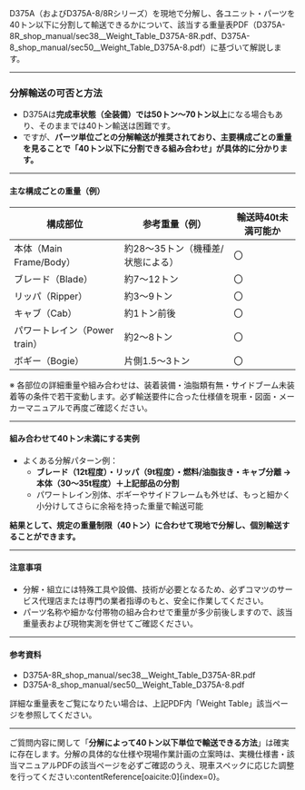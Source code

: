 D375A（およびD375A-8/8Rシリーズ）を現地で分解し、各ユニット・パーツを40トン以下に分割して輸送できるかについて、該当する重量表PDF（D375A-8R_shop_manual/sec38__Weight_Table_D375A-8R.pdf、D375A-8_shop_manual/sec50__Weight_Table_D375A-8.pdf）に基づいて解説します。

---

### 分解輸送の可否と方法

- D375Aは**完成車状態（全装備）では50トン～70トン以上**になる場合もあり、そのままでは40トン輸送は困難です。
- ですが、**パーツ単位ごとの分解輸送が推奨されており、主要構成ごとの重量を見ることで「40トン以下に分割できる組み合わせ」が具体的に分かります。**

---

#### 主な構成ごとの重量（例）

| 構成部位            | 参考重量（例）     | 輸送時40t未満可能か |
|---------------------|------------------|----------------------|
| 本体（Main Frame/Body）     | 約28～35トン（機種差/状態による） | 〇 |
| ブレード（Blade）           | 約7～12トン                   | 〇 |
| リッパ（Ripper）            | 約3～9トン                    | 〇 |
| キャブ（Cab）               | 約1トン前後                   | 〇 |
| パワートレイン（Power train）| 約2～8トン                    | 〇 |
| ボギー（Bogie）             | 片側1.5～3トン                | 〇 |

※ 各部位の詳細重量や組み合わせは、装着装備・油脂類有無・サイドブーム未装着等の条件で若干変動します。必ず輸送要件に合った仕様値を現車・図面・メーカーマニュアルで再度ご確認ください。

---

#### 組み合わせて40トン未満にする実例

- よくある分解パターン例：
    - **ブレード（12t程度）・リッパ（9t程度）・燃料/油脂抜き・キャブ分離 → 本体（30～35t程度）＋上記部品の分割**
    - パワートレイン別体、ボギーやサイドフレームも外せば、もっと細かく小分けしてさらに余裕を持った重量で輸送可能

**結果として、規定の重量制限（40トン）に合わせて現地で分解し、個別輸送することができます。**

---

#### 注意事項

- 分解・組立には特殊工具や設備、技術が必要となるため、必ずコマツのサービス代理店または専門の業者指導のもと、安全に作業してください。
- パーツ名称や細かな付帯物の組み合わせで重量が多少前後しますので、該当重量表および現物実測を併せてご確認ください。

---

#### 参考資料

- D375A-8R_shop_manual/sec38__Weight_Table_D375A-8R.pdf
- D375A-8_shop_manual/sec50__Weight_Table_D375A-8.pdf

詳細な重量表をご覧になりたい場合は、上記PDF内「Weight Table」該当ページを参照してください。

---

ご質問内容に関して「**分解によって40トン以下単位で輸送できる方法**」は確実に存在します。分解の具体的な仕様や現場作業計画の立案時は、実機仕様書・該当マニュアルPDFの該当ページを必ずご確認のうえ、現車スペックに応じた調整を行ってください:contentReference[oaicite:0]{index=0}。

